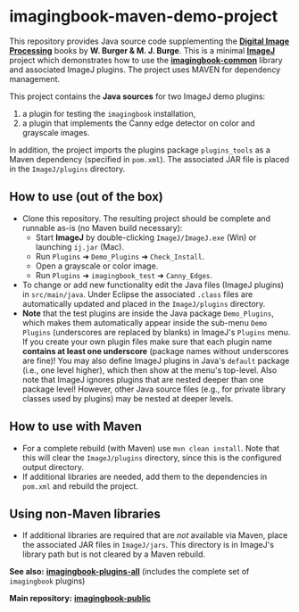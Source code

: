 # imagingbook-maven-demo-project

This repository provides Java source code supplementing the **[Digital Image Processing](https://imagingbook.com)** 
books by **W. Burger & M. J. Burge**.
This is a minimal **[ImageJ](https://imagej.net/ImageJ1)** project which demonstrates how to use the 
**[imagingbook-common](https://github.com/imagingbook/imagingbook-public)** library and associated ImageJ plugins. 
The project uses MAVEN for dependency management.


This project contains the **Java sources** for two ImageJ demo plugins:
1. a plugin for testing the `imagingbook` installation,
2. a plugin that implements the Canny edge detector on color and grayscale images.

In addition, the project imports the plugins package `plugins_tools`
as a Maven dependency (specified in `pom.xml`). 
The associated JAR file is placed in the `ImageJ/plugins` directory.



## How to use (out of the box)

* Clone this repository. The resulting project should be complete and runnable as-is (no Maven build necessary):
  * Start **ImageJ** by double-clicking `ImageJ/ImageJ.exe` (Win) or launching `ij.jar` (Mac).
  * Run `Plugins` &#10140; `Demo_Plugins` &#10140; `Check_Install`.
  * Open a grayscale or color image.
  * Run `Plugins` &#10140; `imagingbook_test` &#10140; `Canny_Edges`. 
* To change or add new functionality edit the Java files (ImageJ plugins) in `src/main/java`. 
  Under Eclipse the associated `.class` files are automatically updated and placed in the `ImageJ/plugins` directory.
* **Note** that the test plugins are inside the Java package `Demo_Plugins`, which makes them automatically appear inside
  the sub-menu `Demo Plugins` (underscores are replaced by blanks) in ImageJ's `Plugins` menu.
  If you create your own plugin files make sure that each plugin name
  **contains at least one underscore** (package names without underscores are fine)!
  You may also define ImageJ plugins in Java's `default` package (i.e., one level higher), which then show at the menu's top-level.
  Also note that ImageJ ignores plugins that are nested deeper than one package level!
  However, other Java source files (e.g., for private library classes used by plugins) may be nested at deeper levels.
  

## How to use with Maven

* For a complete rebuild (with Maven) use `mvn clean install`. Note that this will clear the `ImageJ/plugins`
  directory, since this is the configured output directory.
* If additional libraries are needed, add them to the dependencies in `pom.xml` and rebuild the project.

## Using non-Maven libraries

* If additional libraries are required that are *not* available via Maven, place
  the associated JAR files in `ImageJ/jars`. This directory is in ImageJ's library path
  but is not cleared by a Maven rebuild. 


**See also:** [**imagingbook-plugins-all**](https://github.com/imagingbook/imagingbook-plugins-all) 
(includes the complete set of `imagingbook` plugins)

**Main repository:** [**imagingbook-public**](https://github.com/imagingbook/imagingbook-public)



